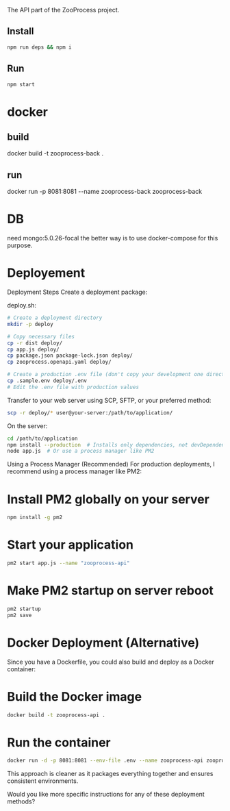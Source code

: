 The API part of the ZooProcess project.



## Install

```bash
npm run deps && npm i
```

## Run

```bash
npm start
```


# docker

## build

docker build -t zooprocess-back .

## run

docker run -p 8081:8081  --name zooprocess-back zooprocess-back




# DB

need mongo:5.0.26-focal 
the better way is to use docker-compose for this purpose.




# Deployement
Deployment Steps
Create a deployment package:

deploy.sh:
```sh
# Create a deployment directory
mkdir -p deploy

# Copy necessary files
cp -r dist deploy/
cp app.js deploy/
cp package.json package-lock.json deploy/
cp zooprocess.openapi.yaml deploy/

# Create a production .env file (don't copy your development one directly)
cp .sample.env deploy/.env
# Edit the .env file with production values
```

Transfer to your web server using SCP, SFTP, or your preferred method:

```sh
scp -r deploy/* user@your-server:/path/to/application/
```

On the server:

```sh
cd /path/to/application
npm install --production  # Installs only dependencies, not devDependencies
node app.js  # Or use a process manager like PM2
```

Using a Process Manager (Recommended)
For production deployments, I recommend using a process manager like PM2:

# Install PM2 globally on your server
```sh
npm install -g pm2
```

# Start your application
```sh
pm2 start app.js --name "zooprocess-api"
````

# Make PM2 startup on server reboot
```sh
pm2 startup
pm2 save
```


# Docker Deployment (Alternative)
Since you have a Dockerfile, you could also build and deploy as a Docker container:

# Build the Docker image
```sh
docker build -t zooprocess-api .
```

# Run the container
```sh
docker run -d -p 8081:8081 --env-file .env --name zooprocess-api zooprocess-api
````

This approach is cleaner as it packages everything together and ensures consistent environments.

Would you like more specific instructions for any of these deployment methods?

